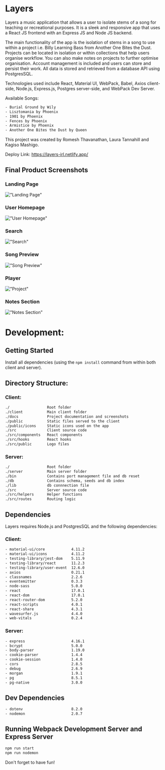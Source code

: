 # Layers

Layers a music application that allows a user to isolate stems of a song for teaching or recreational purposes. It is a sleek and responsive app that uses a React JS frontend with an Express JS and Node JS backend. 

The main functionality of the app is the isolation of stems in a song to use within a project i.e. Billy Learning Bass from Another One Bites the Dust. Projects can be located in isolation or within collections that help users organise workflow. You can also make notes on projects to further optimise organisation. Account management is included and users can store and persist their work. All data is stored and retrieved from a database API using PostgresSQL.

Technologies used include React, Material UI, WebPack, Babel, Axios client-side, Node.js, Express.js, Postgres server-side, and WebPack Dev Server.

Available Songs:
```sh
- Burial Ground by Wily
- Lisztomania by Phoenix
- 1901 by Phoenix
- Fences by Phoenix
- Armistice by Phoenix
- Another One Bites the Dust by Queen
```

This project was created by Romesh Thavanathan, Laura Tannahill and Kagiso Mashigo.

Deploy Link: https://layers-irl.netlify.app/

## Final Product Screenshots
### Landing Page
!["Landing Page"](https://github.com/rothavanathan/LHL-final-project/blob/readme/client/docs/Entry.png?raw=true)
### User Homepage
!["User Homepage"](https://github.com/rothavanathan/LHL-final-project/blob/readme/client/docs/Home.png?raw=true)
### Search
!["Search"](https://github.com/rothavanathan/LHL-final-project/blob/readme/client/docs/Search.png?raw=true)
### Song Preview
!["Song Preview"](https://github.com/rothavanathan/LHL-final-project/blob/readme/client/docs/Song%20Preview.png?raw=true)
### Player
!["Project"](https://github.com/rothavanathan/LHL-final-project/blob/readme/client/docs/Player.png?raw=true)
### Notes Section
!["Notes Section"](https://github.com/rothavanathan/LHL-final-project/blob/readme/client/docs/Notes.png?raw=true)

# Development:

## Getting Started

Install all dependencies (using the `npm install` command from within both client and server).

## Directory Structure:

### Client:

```sh
./                 Root folder
./client           Main client folder
./docs             Project documentation and screenshots
./public           Static files served to the client
./public/icons     Static icons used on the app
./src              Client source code
./src/components   React components
./src/hooks        React hooks
./src/public       Logo files
```

### Server:

```sh
./                 Root folder
./server           Main server folder
./bin              Contains port management file and db reset
./db               Contains schema, seeds and db index
./lib              db connnection file
./src              Server source code
./src/helpers      Helper functions
./src/routes       Routing logic
```

## Dependencies

Layers requires Node.js and PostgresSQL and the following dependencies:

### Client:

```sh
- material-ui/core            4.11.2
- material-ui/icons           4.11.2
- testing-library/jest-dom    5.11.9
- testing-library/react       11.2.3
- testing-library/user-event  12.6.0
- axios                       0.21.1
- classnames                  2.2.6
- eventemitter                0.3.3
- node-sass                   5.0.0
- react                       17.0.1
- react-dom                   17.0.1
- react-router-dom            5.2.0
- react-scripts               4.0.1
- react-share                 4.3.1
- wavesurfer.js               4.4.0
- web-vitals                  0.2.4
```

### Server:

```sh
- express                     4.16.1
- bcrypt                      5.0.0
- body-parser                 1.19.0
- cookie-parser               1.4.4
- cookie-session              1.4.0
- cors                        2.8.5
- debug                       2.6.9
- morgan                      1.9.1
- pg                          8.5.1
- pg-native                   3.0.0
```

## Dev Dependencies

```sh
- dotenv                      8.2.0
- nodemon                     2.0.7
```

## Running Webpack Development Server and Express Server

```sh
npm run start
npm run nodemon
```

Don't forget to have fun!